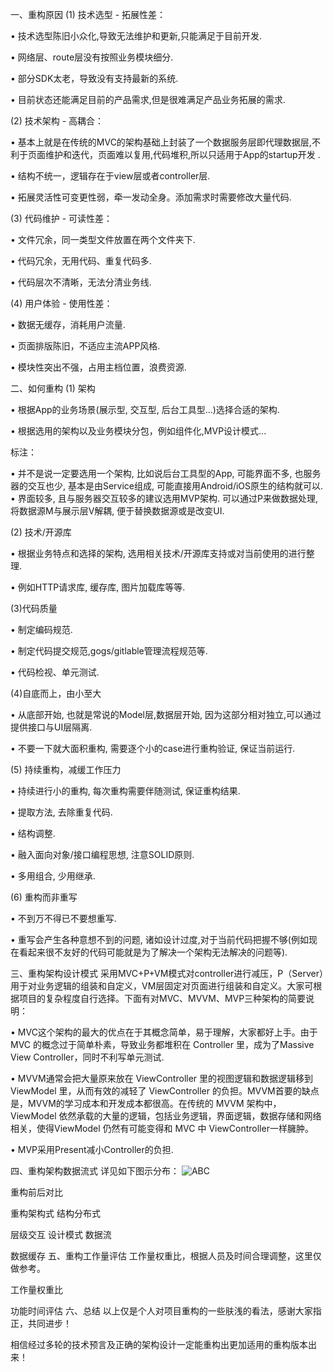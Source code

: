 
一、重构原因
(1) 技术选型 - 拓展性差：

•  技术选型陈旧小众化,导致无法维护和更新,只能满足于目前开发.

•  网络层、route层没有按照业务模块细分.

•  部分SDK太老，导致没有支持最新的系统.

•  目前状态还能满足目前的产品需求,但是很难满足产品业务拓展的需求.

(2) 技术架构 - 高耦合：

•  基本上就是在传统的MVC的架构基础上封装了一个数据服务层即代理数据层,不利于页面维护和迭代，页面难以复用,代码堆积,所以只适用于App的startup开发 .

•  结构不统一，逻辑存在于view层或者controller层.

•  拓展灵活性可变更性弱，牵一发动全身。添加需求时需要修改大量代码.

(3) 代码维护 - 可读性差：

•  文件冗余，同一类型文件放置在两个文件夹下.

•  代码冗余，无用代码、重复代码多.

•  代码层次不清晰，无法分清业务线.

(4) 用户体验 - 使用性差：

•  数据无缓存，消耗用户流量.

•  页面排版陈旧，不适应主流APP风格.

•  模块性突出不强，占用主档位置，浪费资源.

二、如何重构
(1) 架构

•  根据App的业务场景(展示型, 交互型, 后台工具型...)选择合适的架构.

•  根据选用的架构以及业务模块分包，例如组件化,MVP设计模式...

标注：

• 并不是说一定要选用一个架构, 比如说后台工具型的App, 可能界面不多, 也服务器的交互也少, 基本是由Service组成, 可能直接用Android/iOS原生的结构就可以.
• 界面较多, 且与服务器交互较多的建议选用MVP架构. 可以通过P来做数据处理, 将数据源M与展示层V解耦, 便于替换数据源或是改变UI.

(2) 技术/开源库

•  根据业务特点和选择的架构, 选用相关技术/开源库支持或对当前使用的进行整理.

•  例如HTTP请求库, 缓存库, 图片加载库等等.

(3)代码质量

•  制定编码规范.

• 制定代码提交规范,gogs/gitlable管理流程规范等.

• 代码检视、单元测试.

(4)自底而上，由小至大

•  从底部开始, 也就是常说的Model层,数据层开始, 因为这部分相对独立,可以通过提供接口与UI层隔离.

•  不要一下就大面积重构, 需要逐个小的case进行重构验证, 保证当前运行.

(5) 持续重构，减缓工作压力

•  持续进行小的重构, 每次重构需要伴随测试, 保证重构结果.

•  提取方法, 去除重复代码.

•  结构调整.

•  融入面向对象/接口编程思想, 注意SOLID原则.

•  多用组合, 少用继承.

(6) 重构而非重写

•  不到万不得已不要想重写.

•  重写会产生各种意想不到的问题, 诸如设计过度,对于当前代码把握不够(例如现在看起来很不友好的代码可能就是为了解决一个架构无法解决的问题等).

三、重构架构设计模式
采用MVC+P+VM模式对controller进行减压，P（Server）用于对业务逻辑的组装和自定义，VM层固定对页面进行组装和自定义。大家可根据项目的复杂程度自行选择。下面有对MVC、MVVM、MVP三种架构的简要说明：

• MVC这个架构的最大的优点在于其概念简单，易于理解，大家都好上手。由于 MVC 的概念过于简单朴素，导致业务都堆积在 Controller 里，成为了Massive View Controller，同时不利写单元测试.

•  MVVM通常会把大量原来放在 ViewController 里的视图逻辑和数据逻辑移到ViewModel 里，从而有效的减轻了 ViewController 的负担。MVVM首要的缺点是，MVVM的学习成本和开发成本都很高。在传统的 MVVM 架构中，ViewModel 依然承载的大量的逻辑，包括业务逻辑，界面逻辑，数据存储和网络相关，使得ViewModel 仍然有可能变得和 MVC 中 ViewController一样臃肿。

• MVP采用Present减小Controller的负担.

四、重构架构数据流式
详见如下图示分布：
![ABC](http://avatar.csdn.net/D/6/7/1_qq_21376985.jpg)

重构前后对比


重构架构式
结构分布式


层级交互
设计模式
数据流


数据缓存
五、重构工作量评估
工作量权重比，根据人员及时间合理调整，这里仅做参考。

工作量权重比


功能时间评估
六、总结
以上仅是个人对项目重构的一些肤浅的看法，感谢大家指正，共同进步！

相信经过多轮的技术预言及正确的架构设计一定能重构出更加适用的重构版本出来！
